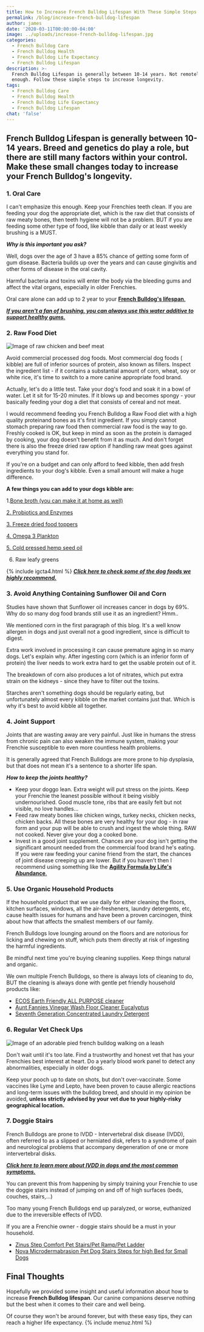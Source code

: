 ```yaml
---
title: How to Increase French Bulldog Lifespan With These Simple Steps
permalink: /blog/increase-french-bulldog-lifespan
author: james
date: '2020-03-11T00:00:00-04:00'
image: ../uploads/increase-french-bulldog-lifespan.jpg
categories:
  - French Bulldog Care
  - French Bulldog Health
  - French Bulldog Life Expectancy
  - French Bulldog Lifespan
description: >-
  French Bulldog Lifespan is generally between 10-14 years. Not remotely long
  enough. Follow these simple steps to increase longevity.
tags:
  - French Bulldog Care
  - French Bulldog Health
  - French Bulldog Life Expectancy
  - French Bulldog Lifespan
chat: 'false'
---
```

## French Bulldog Lifespan is generally between 10-14 years. Breed and genetics do play a role, but there are still many factors within your control. Make these small changes today to increase your French Bulldog's longevity.

### **1. Oral Care**

I can't emphasize this enough. Keep your Frenchies teeth clean. If you are feeding your dog the appropriate diet, which is the raw diet that consists of raw meaty bones, then teeth hygiene will not be a problem. BUT if you are feeding some other type of food, like kibble than daily or at least weekly brushing is a MUST.

**_Why is this important you ask?_**

Well,  dogs over the age of 3 have a 85% chance of getting some form of gum disease. Bacteria builds up over the years and can cause  gingivitis and other forms of disease in the oral cavity.

Harmful bacteria and toxins will enter the body via the bleeding gums and affect the vital organs, especially in older Frenchies.

Oral care alone can add up to 2 year to your [**French Bulldog's lifespan**.](https://ethicalfrenchie.com/blog/increase-french-bulldog-lifespan)

[**_If you aren't a fan of brushing, you can always use this water additive to support healthy gums._**](https://amzn.to/2DyWvhC)

### **2. Raw Food Diet**

![Image of raw chicken and beef meat](/uploads/Raw-turkey-meat.jpg)

Avoid commercial processed dog foods. Most  commercial dog foods ( kibble) are full of inferior sources of protein, also known as fillers. Inspect the ingredient list - if it contains a substantial amount of corn, wheat, soy or white rice, it's time to switch to a more canine appropriate food brand.

Actually, let's do a little test. Take your dog's food and soak it in a bowl of water. Let it sit for 15-20 minutes. If it blows up and becomes spongy - your basically feeding your dog a diet that consists of cereal and not meat.

I would recommend feeding you French Bulldog a Raw Food diet with a high quality proteinand bones as it's first ingredient. If you simply cannot stomach preparing raw food then commercial raw food is the way to go. Freshly cooked is OK, but keep in mind as soon as the protein is damaged by cooking, your dog doesn't benefit from it as much. And don't forget there is also the freeze dried raw option if handling raw meat goes against everything you stand for. 

If you're on a budget and can only afford to feed kibble, then add fresh ingredients to your dog's kibble. Even a small amount will make a huge difference.

**A few things you can add to your dogs kibble are:**

1.[Bone broth (you can make it at home as well)](https://amzn.to/3kdQ1FK)

[2. Probiotics and Enzymes ](https://amzn.to/2EJ0LLQ)

[3. Freeze dried food toppers](https://amzn.to/31nvoOA)

[4. Omega 3 Plankton ](https://amzn.to/2Xubvo2)

[5. Cold pressed hemp seed oil ](https://amzn.to/3gGRm5T)

6. Raw leafy greens

{% include igcta4.html %}
[**_Click here to check some of the dog foods we highly recommend._**](https://ethicalfrenchie.com/blog/french-bulldog-care-13-best-dog-food-brands/ "Best French Bulldog Foods")

### **3. Avoid Anything Containing Sunflower Oil and Corn**

Studies have shown that Sunflower oil increases cancer in dogs by 69%. Why do so many dog food brands still use it as an ingredient? Hmm..

We mentioned corn in the first paragraph of this blog. It's a well know allergen in dogs and just overall not a good ingredient, since is difficult to digest. 

Extra work involved in processing it can cause premature aging in so many dogs. Let's explain why. After ingesting corn (which is an inferior form of protein) the liver needs to work extra hard to get the usable protein out of it.

The breakdown of corn also produces a lot of nitrates, which put extra strain on the kidneys - since they have to filter out the toxins.

Starches aren't something dogs should be regularly eating, but unfortunately almost every kibble on the market contains just that. Which is why it's best to avoid kibble all together.

### **4. Joint Support**

Joints that are wasting away are very painful. Just like in humans the stress from chronic pain can also weaken the immune system, making your Frenchie susceptible to even more countless health problems.

It is generally agreed that French Bulldogs are more prone to hip dysplasia, but that does not mean it's a sentence to a shorter life span.

**_How to keep the joints healthy?_**

* Keep your doggo lean. Extra weight will put stress on the joints. Keep your Frenchie the leanest possible without it being visibly undernourished. Good muscle tone, ribs that are easily felt but not visible, no love handles...
* Feed raw meaty bones like chicken wings, turkey necks, chicken necks, chicken backs. All these bones are very healthy for your dog - in raw form and your pup will be able to crush and ingest the whole thing. RAW not cooked. Never give your dog a cooked bone. 
* Invest in a good joint supplement. Chances are your dog isn't getting the significant amount needed from the commercial food brand he's eating. If you were raw feeding your canine friend from the start, the chances of joint disease creeping up are lower. But if you haven't then I recommend using something like the [**Agility Formula by Life's Abundance**.](https://amzn.to/3i622uW)

### **5. Use Organic Household Products**

If the household product that we use daily for either cleaning the floors, kitchen surfaces, windows, all the air-fresheners, laundry detergents, etc, cause health issues for humans and have been a proven carcinogen, think about how that affects the smallest members of our family.

French Bulldogs love lounging around on the floors and are notorious for licking and chewing on stuff, which puts them directly at risk of ingesting the harmful ingredients.

Be mindful next time you're buying cleaning supplies. Keep things natural and organic.

We own multiple French Bulldogs, so there is always lots of cleaning to do, BUT the cleaning is always done with gentle pet friendly household products like:

* [ECOS Earth Friendly ALL PURPOSE cleaner](https://amzn.to/3kbOpvY)
* [Aunt Fannies Vinegar Wash Floor Cleaner Eucalyptus](https://amzn.to/2XJy88f)
* [Seventh Generation Concentrated Laundry Detergent](https://amzn.to/33qFoJD)

### **6. Regular Vet Check Ups**

![Image of an adorable pied french bulldog walking on a leash](../uploads/French-bulldog-walking.jpg)

Don't wait until it's too late. Find a trustworthy and honest vet that has your Frenchies best interest at heart. Do a yearly blood work panel to detect any abnormalities, especially in older dogs.

Keep your pooch up to date on shots, but don't over-vaccinate. Some vaccines like Lyme and Lepto, have been proven to cause allergic reactions and long-term issues with the bulldog breed, and should in my opinion be avoided, **unless strictly advised by your vet due to your highly-risky geographical location.**

### **7. Doggie Stairs**

French Bulldogs are prone to IVDD - Intervertebral disk disease (IVDD), often referred to as a slipped or herniated disk, refers to a syndrome of pain and neurological problems that accompany degeneration of one or more intervertebral disks. 

[**_Click here to learn more about IVDD in dogs and the most common symptoms._**](https://thepetwiki.com/wiki/intervertibral_disc_disease/ "IVDD in dogs")

You can prevent this from happening by simply training your Frenchie to use the doggie stairs instead of jumping on and off of high surfaces (beds, couches, stairs,...)

Too many young French Bulldogs end up paralyzed, or worse, euthanized due to the irreversible effects of IVDD. 

If you are a Frenchie owner - doggie stairs should be a must in your household.

* [Zinus Step Comfort Pet Stairs/Pet Ramp/Pet Ladder](https://amzn.to/2XqunV2)
* [Nova Microdermabrasion Pet Dog Stairs Steps for high Bed for Small Dogs](https://amzn.to/2XsllGW)

## Final Thoughts

Hopefully we provided some insight and useful information about how to increase **French Bulldog lifespan**. Our canine companions deserve nothing but the best when it comes to their care and well being.

Of course they won't be around forever, but with these easy tips, they can reach a higher life expectancy.
{% include menuz.html %}